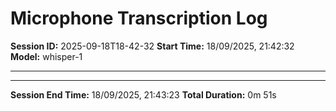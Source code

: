 # Microphone Transcription Log

**Session ID:** 2025-09-18T18-42-32
**Start Time:** 18/09/2025, 21:42:32
**Model:** whisper-1

---


---

**Session End Time:** 18/09/2025, 21:43:23
**Total Duration:** 0m 51s
